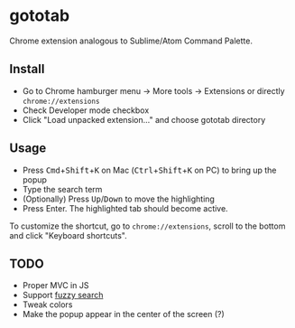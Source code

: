 # gototab
Chrome extension analogous to Sublime/Atom Command Palette.

## Install
- Go to Chrome hamburger menu &#8594; More tools &#8594; Extensions or directly `chrome://extensions`
- Check Developer mode checkbox
- Click "Load unpacked extension..." and choose gototab directory

## Usage
- Press <kbd>Cmd</kbd>+<kbd>Shift</kbd>+<kbd>K</kbd> on Mac (<kbd>Ctrl</kbd>+<kbd>Shift</kbd>+<kbd>K</kbd> on PC) to bring up the popup
- Type the search term
- (Optionally) Press <kbd>Up</kbd>/<kbd>Down</kbd> to move the highlighting
- Press Enter. The highlighted tab should become active.

To customize the shortcut, go to `chrome://extensions`, scroll to the bottom and click "Keyboard shortcuts".

## TODO
- Proper MVC in JS
- Support [fuzzy search](http://en.wikipedia.org/wiki/Approximate_string_matching#Problem_formulation_and_algorithms)
- Tweak colors
- Make the popup appear in the center of the screen (?)
